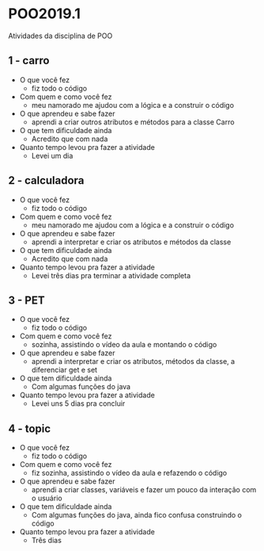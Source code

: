 # POO2019.1
Atividades da disciplina de POO

## 1 - carro
* O que você fez
  * fiz todo o código
* Com quem e como você fez
  * meu namorado me ajudou com a lógica e a construir o código
* O que aprendeu e sabe fazer
  * aprendi a criar outros atributos e métodos para a classe Carro 
* O que tem dificuldade ainda
  * Acredito que com nada
* Quanto tempo levou pra fazer a atividade
  * Levei um dia
  
## 2 - calculadora
* O que você fez
  * fiz todo o código
* Com quem e como você fez
  * meu namorado me ajudou com a lógica e a construir o código
* O que aprendeu e sabe fazer
  * aprendi a interpretar e criar os atributos e métodos da classe  
* O que tem dificuldade ainda
  * Acredito que com nada
* Quanto tempo levou pra fazer a atividade
  * Levei três dias pra terminar a atividade completa
  
## 3 - PET
* O que você fez
  * fiz todo o código
* Com quem e como você fez
  * sozinha, assistindo o vídeo da aula e montando o código
* O que aprendeu e sabe fazer
  * aprendi a interpretar e criar os atributos, métodos da classe, a diferenciar get e set  
* O que tem dificuldade ainda
  * Com algumas funções do java
* Quanto tempo levou pra fazer a atividade
  * Levei uns 5 dias pra concluir
  
## 4 - topic
* O que você fez
  * fiz todo o código
* Com quem e como você fez
  * fiz sozinha, assistindo o vídeo da aula e refazendo o código
* O que aprendeu e sabe fazer
  * aprendi a criar classes, variáveis e fazer um pouco da interação com o usuário  
* O que tem dificuldade ainda
  * Com algumas funções do java, ainda fico confusa construindo o código
* Quanto tempo levou pra fazer a atividade
  * Três dias
